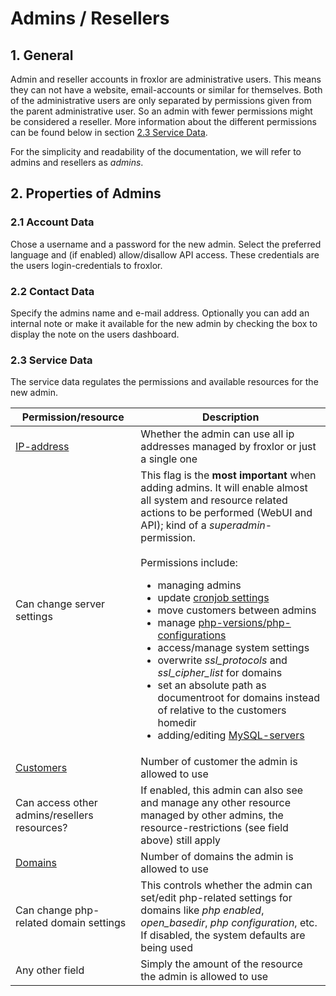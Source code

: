 # Admins / Resellers

## 1. General

Admin and reseller accounts in froxlor are administrative users. This means they can not have a website, email-accounts or similar for themselves. Both of the administrative users are only separated by permissions given from the parent administrative user. So an admin with fewer permissions might be considered a reseller. More information about the different permissions can be found below in section [2.3 Service Data](#_2-3-service-data).

For the simplicity and readability of the documentation, we will refer to admins and resellers as _admins_.


## 2. Properties of Admins

### 2.1 Account Data

Chose a username and a password for the new admin. Select the preferred language and (if enabled) allow/disallow API access. These credentials are the users login-credentials to froxlor.

### 2.2 Contact Data

Specify the admins name and e-mail address. Optionally you can add an internal note or make it available for the new admin by checking the box to display the note on the users dashboard.

### 2.3 Service Data

The service data regulates the permissions and available resources for the new admin.

| Permission/resource                          | Description                                                                                                                                                                                                                                                                                                                                                                                                                                                                                                                                                                                                                                                                                                                                  |
|----------------------------------------------|----------------------------------------------------------------------------------------------------------------------------------------------------------------------------------------------------------------------------------------------------------------------------------------------------------------------------------------------------------------------------------------------------------------------------------------------------------------------------------------------------------------------------------------------------------------------------------------------------------------------------------------------------------------------------------------------------------------------------------------------|
| [IP-address](../ips-and-ports/)              | Whether the admin can use all ip addresses managed by froxlor or just a single one                                                                                                                                                                                                                                                                                                                                                                                                                                                                                                                                                                                                                                                           |
| Can change server settings                   | This flag is the **most important** when adding admins. It will enable almost all system and resource related actions to be performed (WebUI and API); kind of a _superadmin_-permission.<br><br>Permissions include:<br><ul><li>managing admins</li><li>update [cronjob settings](../../settings/#_2-cronjob-settings)</li><li>move customers between admins</li><li>manage [php-versions/php-configurations](../../php-versions-and-configuration/)</li><li>access/manage system settings</li><li>overwrite _ssl\_protocols_ and _ssl\_cipher\_list_ for domains</li><li>set an absolute path as documentroot for domains instead of relative to the customers homedir</li><li>adding/editing [MySQL-servers](../mysql-servers/)</li></ul> |
| [Customers](../customers/)                   | Number of customer the admin is allowed to use                                                                                                                                                                                                                                                                                                                                                                                                                                                                                                                                                                                                                                                                                               |
| Can access other admins/resellers resources? | If enabled, this admin can also see and manage any other resource managed by other admins, the resource-restrictions (see field above) still apply                                                                                                                                                                                                                                                                                                                                                                                                                                                                                                                                                                                           |
| [Domains](../domains/)                       | Number of domains the admin is allowed to use                                                                                                                                                                                                                                                                                                                                                                                                                                                                                                                                                                                                                                                                                                |
| Can change php-related domain settings       | This controls whether the admin can set/edit php-related settings for domains like _php enabled_, _open\_basedir_, _php configuration_, etc. If disabled, the system defaults are being used                                                                                                                                                                                                                                                                                                                                                                                                                                                                                                                                                 |
| Any other field                              | Simply the amount of the resource the admin is allowed to use                                                                                                                                                                                                                                                                                                                                                                                                                                                                                                                                                                                                                                                                                |

